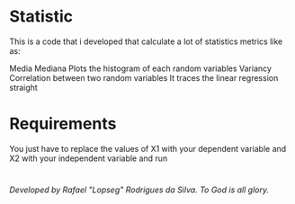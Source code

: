 # Statistic
This is a code that i developed that calculate a lot of statistics metrics like as:

Media 
Mediana
Plots the histogram of each random variables
Variancy
Correlation between two random variables
It traces the linear regression straight

# Requirements
You just have to replace the values ​​of X1 with your dependent variable and X2 with your independent variable and run

#
*Developed by Rafael "Lopseg" Rodrigues da Silva. To God is all glory.*
